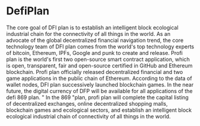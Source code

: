 # DefiPlan
The core goal of DFI plan is to establish an intelligent block ecological industrial chain for the connectivity of all things in the world. As an advocate of the global decentralized financial navigation trend, the core technology team of DFI plan comes from the world's top technology experts of bitcoin, Ethereum, IPFs, Google and punk to create and release. Profi plan is the world's first two open-source smart contract application, which is open, transparent, fair and open-source certified in GitHub and Ethereum blockchain.
Profi plan officially released decentralized financial and two game applications in the public chain of Ethereum. According to the data of wallet nodes, DFI plan successively launched blockchain games. In the near future, the digital currency of DFP will be available for all applications of the defi 869 plan. " In the 869 "plan, profi plan will complete the capital listing of decentralized exchanges, online decentralized shopping malls, blockchain games and ecological sectors, and establish an intelligent block ecological industrial chain of connectivity of all things in the world.
